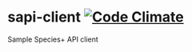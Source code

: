 sapi-client [![Code Climate](https://codeclimate.com/github/unepwcmc/SAPI-client.png)](https://codeclimate.com/github/unepwcmc/SAPI-client)
===========

Sample Species+ API client 
